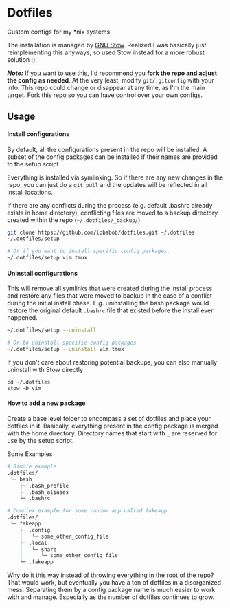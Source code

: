 # Dotfiles

Custom configs for my \*nix systems.

The installation is managed by [GNU Stow](https://www.gnu.org/software/stow/). Realized I was basically just reimplementing this anyways, so used Stow instead for a more robust solution ;)

**_Note:_** If you want to use this, I'd recommend you **fork the repo and adjust the config as needed**. At the very least, modify `git/.gitconfig` with your info. This repo could change or disappear at any time, as I'm the main target. Fork this repo so you can have control over your own configs.

## Usage

#### Install configurations

By default, all the configurations present in the repo will be installed. A subset of the config packages can be installed if their names are provided to the setup script.

Everything is installed via symlinking. So if there are any new changes in the repo, you can just do a `git pull` and the updates will be reflected in all install locations.

If there are any conflicts during the process (e.g. default .bashrc already exists in home directory), conflicting files are moved to a backup directory created within the repo (`~/.dotfiles/_backup/`).

```bash
git clone https://github.com/lobabob/dotfiles.git ~/.dotfiles
~/.dotfiles/setup

# Or if you want to install specific config packages.
~/.dotfiles/setup vim tmux
```

#### Uninstall configurations

This will remove all symlinks that were created during the install process and restore any files that were moved to backup in the case of a conflict during the initial install phase. E.g. uninstalling the bash package would restore the original default `.bashrc` file that existed before the install ever happened.

```bash
~/.dotfiles/setup --uninstall

# Or to uninstall specific config packages
~/.dotfiles/setup --uninstall vim tmux
```

If you don't care about restoring potential backups, you can also manually uninstall with Stow directly

```
cd ~/.dotfiles
stow -D vim
```

#### How to add a new package

Create a base level folder to encompass a set of dotfiles and place your dotfiles in it. Basically, everything present in the config package is merged with the home directory. Directory names that start with `_` are reserved for use by the setup script.

Some Examples
```bash
# Simple example
.dotfiles/
 └─ bash
    ├─ .bash_profile
    ├─ .bash_aliases
    └─ .bashrc

# Complex example for some random app called fakeapp
.dotfiles/
 └─ fakeapp
    ├─ .config
    |   └─ some_other_config_file
    ├─ .local
    |   └─ share
    |      └─ some_other_config_file
    └─ .fakeapp
```

Why do it this way instead of throwing everything in the root of the repo? That would work, but eventually you have a ton of dotfiles in a disorganized mess. Separating them by a config package name is much easier to work with and manage. Especially as the number of dotfiles continues to grow.

